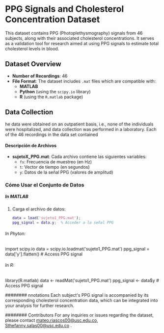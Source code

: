 # PPG Signals and Cholesterol Concentration Dataset

This dataset contains PPG (Photoplethysmography) signals from 46 subjects, along with their associated cholesterol concentrations. It serves as a validation tool for research aimed at using PPG signals to estimate total cholesterol levels in blood.

## Dataset Overview

- **Number of Recordings**: 46
- **File Format**: The dataset includes `.mat` files which are compatible with:
  - **MATLAB**
  - **Python** (using the `scipy.io` library)
  - **R** (using the `R.matlab` package)

## Data Collection
he data were obtained on an outpatient basis, i.e., none of the individuals were hospitalized, and data collection was performed in a laboratory. Each of the 46 recordings in the data set contained 

#### Descripción de Archivos
- **sujetoX_PPG.mat**: Cada archivo contiene las siguientes variables:
  - `fs`: Frecuencia de muestreo (en Hz)
  - `t`: Vector de tiempo (en segundos)
  - `y`: Datos de la señal PPG (valores de amplitud)

### Cómo Usar el Conjunto de Datos

##### In MATLAB
1. Carga el archivo de datos:
   ```matlab
   data = load('sujeto1_PPG.mat');
   ppg_signal = data.y;  % Acceder a la señal PPG
   
###### In Phyton:
import scipy.io
data = scipy.io.loadmat('sujeto1_PPG.mat')
ppg_signal = data['y'].flatten()  # Access PPG signal


###### In R:
library(R.matlab)
data <- readMat('sujeto1_PPG.mat')
ppg_signal <- data$y  # Access PPG signal

######## nnotations
Each subject's PPG signal is accompanied by its corresponding cholesterol concentration data, which can be integrated into your analysis for further research.

######## Contributors
For any inquiries or issues regarding the dataset, please contact mateo.riascos00@usc.edu.co, Sthefanny.salas00@usc.edu.co .

